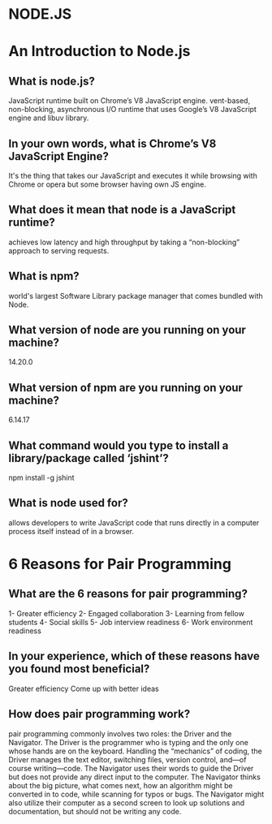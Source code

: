 # NODE.JS

# An Introduction to Node.js

## What is node.js?
JavaScript runtime built on Chrome’s V8 JavaScript engine.
vent-based, non-blocking, asynchronous I/O runtime that uses Google’s V8 JavaScript engine and libuv library.
## In your own words, what is Chrome’s V8 JavaScript Engine?
It's the thing that takes our JavaScript and executes it while browsing with Chrome or opera but some browser having own JS engine.
## What does it mean that node is a JavaScript runtime?
achieves low latency and high throughput by taking a “non-blocking” approach to serving requests.
## What is npm?
world's largest Software Library
package manager that comes bundled with Node.
## What version of node are you running on your machine?
14.20.0
## What version of npm are you running on your machine?
6.14.17
## What command would you type to install a library/package called ‘jshint’?
npm install -g jshint
## What is node used for?
allows developers to write JavaScript code that runs directly in a computer process itself instead of in a browser.



# 6 Reasons for Pair Programming
## What are the 6 reasons for pair programming?
1- Greater efficiency
2- Engaged collaboration
3-  Learning from fellow students
4- Social skills
5- Job interview readiness
6- Work environment readiness
## In your experience, which of these reasons have you found most beneficial?
Greater efficiency
Come up with better ideas
## How does pair programming work?
pair programming commonly involves two roles: the Driver and the Navigator. The Driver is the programmer who is typing and the only
one whose hands are on the keyboard. Handling the “mechanics” of coding, the Driver manages the text editor, switching files, version control,
and—of course writing—code. The Navigator uses their words to guide the Driver but does not provide any direct input to the computer. The Navigator
thinks about the big picture, what comes next, how an algorithm might be converted in to code, while scanning for typos or bugs. The Navigator might
also utilize their computer as a second screen to look up solutions and documentation, but should not be writing any code.
